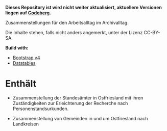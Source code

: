 **Dieses Repository ist wird nicht weiter aktualisiert, aktuellere Versionen liegen auf [Codeberg](https://codeberg.org/wobintosh/Ostfrisica).**

Zusammenstellungen für den Arbeitsalltag im Archivalltag.

Die Inhalte stehen, falls nicht anders angemerkt, unter der Lizenz CC-BY-SA.



**Build with:**

- [Bootstrap v4](https://getbootstrap.com/)
- [Datatables](https://datatables.net/)



# Enthält

- Zusammenstellung der Standesämter in Ostfriesland mit ihren Zuständigkeiten zur Erleichterung der Recherche nach Personenstandsurkunden.

- Zusammenstellung von Gemeinden in und um Ostfriesland nach Landkreisen 
